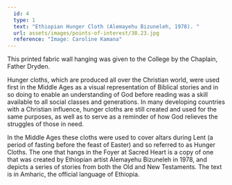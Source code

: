 ```yaml
---
  id: 4
  type: 1
  text: "Ethiopian Hunger Cloth (Alemayehu Bizuneleh, 1978). "
  url: assets/images/points-of-interest/38.23.jpg
  reference: "Image: Caroline Kamana"
---
```

This printed fabric wall hanging was given to the College by the Chaplain, Father Dryden. 

Hunger cloths, which are produced all over the Christian world, were used first in the Middle Ages as a visual representation of Biblical stories and in so doing to enable an understanding of God before reading was a skill available to all social classes and generations. In many developing countries with a Christian influence, hunger cloths are still created and used for the same purposes, as well as to serve as a reminder of how God relieves the struggles of those in need. 

In the Middle Ages these cloths were used to cover altars during Lent (a period of fasting before the feast of Easter) and so referred to as Hunger Cloths. The one that hangs in the Foyer at Sacred Heart is a copy of one that was created by Ethiopian artist Alemayehu Bizuneleh in 1978, and depicts a series of stories from both the Old and New Testaments. The text is in Amharic, the official language of Ethiopia. 
      
